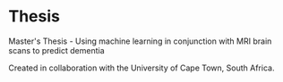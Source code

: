 # Thesis
Master's Thesis - Using machine learning in conjunction with MRI brain scans to predict dementia

Created in collaboration with the University of Cape Town, South Africa.
